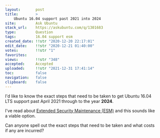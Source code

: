 ```yaml
---
layout:       post
title:        >
    Ubuntu 16.04 support past 2021 into 2024
site:         Ask Ubuntu
stack_url:    https://askubuntu.com/q/1301683
type:         Question
tags:         16.04 support esm
created_date: !!str "2020-12-20 22:17:01"
edit_date:    !!str "2020-12-21 01:40:00"
votes:        !!str "1"
favorites:    
views:        !!str "348"
accepted:     Accepted
uploaded:     !!str "2021-12-31 17:41:14"
toc:          false
navigation:   false
clipboard:    false
---
```


I'd like to know the exact steps that need to be taken to get Ubuntu 16.04 LTS support past April 2021 through to the year **2024**.

I've read about [Extended Security Maintenance (ESM)][1] and this sounds like a viable option.

Can anyone spell out the exact steps that need to be taken and what costs if any are incurred?


  [1]: https://www.brighttalk.com/webcast/6793/453617?utm_source=brighttalk-portal&utm_medium=web&utm_content=extended-security-maintenance&utm_campaign=webcasts-search-results-feed
